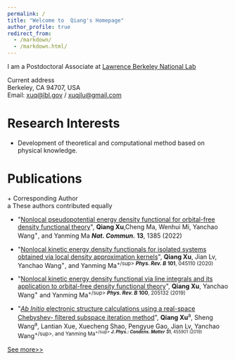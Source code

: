 ```yaml
---
permalink: /
title: "Welcome to  Qiang's Homepage"
author_profile: true
redirect_from: 
  - /markdown/
  - /markdown.html/
---
```


I am a Postdoctoral Associate at [Lawrence Berkeley National Lab](https://www.lbl.gov)  

Current address  
Berkeley, CA 94707, USA  
Email: <xuq@lbl.gov> / <xuqjlu@gmail.com>

# Research Interests

* Development of theoretical and computational method based on physical knowledge.

# Publications
\+ Corresponding Author   
a These authors contributed equally
* "[Nonlocal pseudopotential energy density functional for orbital-free density functional theory](https://doi.org/10.1038/s41467-022-29002-3)",
**Qiang Xu**,Cheng Ma, Wenhui Mi, Yanchao Wang<sup>+</sup>, and Yanming Ma
***Nat. Commun.*** **13**, 1385 (2022)

* "[Nonlocal kinetic energy density functionals for isolated systems obtained via local density approximation kernels](https://doi.org/10.1103/PhysRevB.101.045110)",
**Qiang Xu**, Jian Lv, Yanchao Wang<sup>+</sup>, and Yanming Ma<sup>+/sup>
***Phys. Rev. B*** **101**, 045110 (2020)

* "[Nonlocal kinetic energy density functional via line integrals and its application to orbital-free density functional theory](https://doi.org/10.1103/PhysRevB.100.205132)",
**Qiang Xu**, Yanchao Wang<sup>+</sup> and Yanming Ma<sup>+/sup>
***Phys. Rev. B*** **100**, 205132 (2019)

* "[*Ab Initio* electronic structure calculations using a real-space Chebyshev- filtered subspace iteration method](https://doi.org/10.1088/1361-648X/ab2a63)",
**Qiang Xu**<sup>a</sup>, Sheng Wang<sup>a</sup>, Lantian Xue, Xuecheng Shao, Pengyue Gao, Jian Lv, Yanchao Wang<sup>+/sup>, and Yanming Ma<sup>+/sup>
***J. Phys.: Condens. Matter*** **31**, 455901 (2019)

[See more>>](https://xqjlu.github.io/homepage/publications/)

